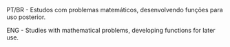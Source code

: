PT/BR - Estudos com problemas matemáticos, desenvolvendo funções para uso posterior.

ENG - Studies with mathematical problems, developing functions for later use.
